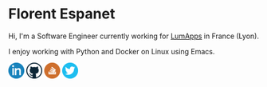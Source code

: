 # Florent Espanet

Hi, I'm a Software Engineer currently working for [LumApps](https://www.lumapps.com) in France (Lyon).

I enjoy working with Python and Docker on Linux using Emacs.

[![Linkedin Logo](icons/linkedin.png)](https://www.linkedin.com/in/florentespanet)
[![Github Logo](icons/github.png)](https://github.com/volnt)
[![StackOverflow Logo](icons/stackoverflow.png)](http://stackoverflow.com/users/2437219/volent)
[![Twitter Logo](icons/twitter.png)](https://twitter.com/volent_)
